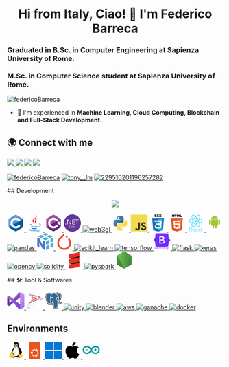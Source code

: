 # <h1 align="center">Hi from Italy, Ciao! 👋 I'm Federico Barreca</h1>
<h3 align="left">
  Graduated in B.Sc. in Computer Engineering at Sapienza University of Rome.
</br>
</br>
  M.Sc. in Computer Science student at Sapienza University of Rome.
</br>
</h3>

<p align="left">
  <img
    src="https://komarev.com/ghpvc/?username=federicoBarreca"
    alt="federicoBarreca"
  />
</p>

- 🔭 I'm experienced in **Machine Learning, Cloud Computing, Blockchain and Full-Stack Development.** 

## 🌍 Connect with me
<p align="left">
  <a href="https://www.linkedin.com/in/federico-barreca-b82718145/" target="blank">
    <img src="https://skillicons.dev/icons?i=linkedin" width="40"/>
  </a>
  <a href="https://instagram.com/fe_barret" target="blank">
    <img src="https://skillicons.dev/icons?i=instagram" width="40"/>
  </a>
  <a href="https://discord.gg/642845932282445837" target="blank">
    <img src="https://skillicons.dev/icons?i=discord" width="40"/>
  </a>
  <a href="mailto:federico.barreca97@gmail.com" target="blank">
    <img src="https://skillicons.dev/icons?i=gmail" width="40"/>
  </a>
</p>
<p align="left">
<a href="https://www.linkedin.com/in/federico-barreca-b82718145/" target="blank"><img align="center" src="https://raw.githubusercontent.com/rahuldkjain/github-profile-readme-generator/master/src/images/icons/Social/linked-in-alt.svg" alt="federicoBarreca" height="30" width="40"/></a>
<a href="https://instagram.com/fe_barret" target="blank"><img align="center" src="https://raw.githubusercontent.com/rahuldkjain/github-profile-readme-generator/master/src/images/icons/Social/instagram.svg" alt="tony__lm" height="30" width="40" /></a>
<a href="https://discord.gg/642845932282445837" target="blank"><img align="center" src="https://raw.githubusercontent.com/rahuldkjain/github-profile-readme-generator/master/src/images/icons/Social/discord.svg" alt="229516201196257282" height="30" width="40" /></a>
</p>
## Development
<p align="center">
  <a href="https://skillicons.dev">
    <img src="https://skillicons.dev/icons?i=c,cpp,cs,java,py,ts,js,v,html,css,react,nextjs,tailwind,jquery,nodejs,npm,selenium,docker,cmake,git,github,gitlab,figma,vscode,bash,linux,latex,androidstudio,matlab,opencv,sklearn,tensorflow,pytorch,solidity,mongodb,mysql,spark" />
  </a>
</p>
<p align="left">
  <a href="https://www.cprogramming.com/" target="_blank" rel="noreferrer">
    <img
      src="https://raw.githubusercontent.com/devicons/devicon/master/icons/c/c-original.svg"
      alt="c"
      width="40"
      height="40"
    />
  </a>
  <a href="https://www.java.com" target="_blank" rel="noreferrer">
    <img
      src="https://raw.githubusercontent.com/devicons/devicon/master/icons/java/java-original.svg"
      alt="java"
      width="40"
      height="40"
    />
  </a>
   <a href="https://learn.microsoft.com/en-us/dotnet/csharp/" target="_blank" rel="noreferrer">
    <img
      src="https://raw.githubusercontent.com/devicons/devicon/master/icons/csharp/csharp-original.svg"
      alt="csharp"
      width="40"
      height="40"
    />
  </a>
  <a href="https://dotnet.microsoft.com/" target="_blank" rel="noreferrer">
    <img
      src="https://raw.githubusercontent.com/devicons/devicon/master/icons/dotnetcore/dotnetcore-original.svg"
      alt="dotnetcore"
      width="40"
      height="40"
    />
  </a>
  <a href="https://get.webgl.org" target="_blank" rel="noreferrer">
    <img
      src="https://upload.wikimedia.org/wikipedia/commons/2/25/WebGL_Logo.svg"
      alt="web3gl"
      width="40"
      height="40"
    />
  </a>
  <a href="https://www.python.org" target="_blank" rel="noreferrer">
    <img
      src="https://raw.githubusercontent.com/devicons/devicon/master/icons/python/python-original.svg"
      alt="python"
      width="40"
      height="40"
    />
  </a>
  <a
  href="https://developer.mozilla.org/en-US/docs/Web/JavaScript"
  target="_blank"
  rel="noreferrer"
>
  <img
    src="https://raw.githubusercontent.com/devicons/devicon/master/icons/javascript/javascript-original.svg"
    alt="javascript"
    width="40"
    height="40"
  />
</a>
    <a href="https://www.w3schools.com/css/" target="_blank" rel="noreferrer">
    <img
      src="https://raw.githubusercontent.com/devicons/devicon/master/icons/css3/css3-original-wordmark.svg"
      alt="css3"
      width="40"
      height="40"
    />
  </a>
  <a href="https://www.w3.org/html/" target="_blank" rel="noreferrer">
    <img
      src="https://raw.githubusercontent.com/devicons/devicon/master/icons/html5/html5-original-wordmark.svg"
      alt="html5"
      width="40"
      height="40"
    />
  </a>
  <a href="https://reactjs.org/" target="_blank" rel="noreferrer">
    <img
      src="https://raw.githubusercontent.com/devicons/devicon/master/icons/react/react-original-wordmark.svg"
      alt="react"
      width="40"
      height="40"
    />
  </a>
    <a href="https://developer.android.com" target="_blank" rel="noreferrer">
    <img
      src="https://raw.githubusercontent.com/devicons/devicon/master/icons/android/android-original-wordmark.svg"
      alt="android"
      width="40"
      height="40"
    />
  </a>
    <a href="https://pandas.pydata.org/" target="_blank" rel="noreferrer">
    <img
      src="https://pandas.pydata.org/static/img/pandas_mark_white.svg"
      alt="pandas"
      width="40"
      height="40"
    />
  </a>
  <a href="https://numpy.org/" target="_blank" rel="noreferrer">
    <img
      src="https://github.com/devicons/devicon/blob/master/icons/numpy/numpy-original.svg"
      alt="numpy"
      width="40"
      height="40"
    />
  </a>
  <a href="https://pytorch.org/" target="_blank" rel="noreferrer">
    <img
      src="https://raw.githubusercontent.com/devicons/devicon/master/icons/pytorch/pytorch-original.svg"
      alt="pytorch"
      width="40"
      height="40"
    />
  </a>
  <a href="https://scikit-learn.org/" target="_blank" rel="noreferrer">
    <img
      src="https://upload.wikimedia.org/wikipedia/commons/0/05/Scikit_learn_logo_small.svg"
      alt="scikit_learn"
      width="40"
      height="40"
    />
  </a>
  <a href="https://www.tensorflow.org" target="_blank" rel="noreferrer">
    <img
      src="https://www.vectorlogo.zone/logos/tensorflow/tensorflow-icon.svg"
      alt="tensorflow"
      width="40"
      height="40"
    />
  </a>
  <a href="https://getbootstrap.com" target="_blank" rel="noreferrer">
    <img src="https://raw.githubusercontent.com/devicons/devicon/master/icons/bootstrap/bootstrap-plain-wordmark.svg" alt="bootstrap" width="40" height="40"/>
  </a>
  
  <!-- Aggiunta di Flask -->
  <a href="https://flask.palletsprojects.com/" target="_blank" rel="noreferrer">
    <img src="https://github.com/pallets/flask/blob/main/docs/_static/shortcut-icon.png" alt="flask" width="40" height="40"/>
  </a>

  <!-- Aggiunta di Keras -->
  <a href="https://keras.io/" target="_blank" rel="noreferrer">
    <img src="https://upload.wikimedia.org/wikipedia/commons/a/ae/Keras_logo.svg" alt="keras" width="40" height="40"/>
  </a>
<a href="https://opencv.org/" target="_blank" rel="noreferrer">
    <img src="https://upload.wikimedia.org/wikipedia/commons/3/32/OpenCV_Logo_with_text_svg_version.svg" alt="opencv" width="40" height="40"/>
  </a>
<a href="https://soliditylang.org/" target="_blank" rel="noreferrer">
    <img src="https://upload.wikimedia.org/wikipedia/commons/9/98/Solidity_logo.svg" alt="solidity" width="40" height="40"/>
</a>
<a href="https://www.scala-lang.org/" target="_blank" rel="noreferrer">
    <img src="https://github.com/devicons/devicon/blob/master/icons/scala/scala-original.svg" alt="scala" width="40" height="40"/>
</a>
<a href="https://spark.apache.org/" target="_blank" rel="noreferrer">
    <img src="https://upload.wikimedia.org/wikipedia/commons/f/f3/Apache_Spark_logo.svg" alt="pyspark" width="40" height="40"/>
</a>
<a href="https://nodejs.org/en" target="_blank" rel="noreferrer">
    <img src="https://github.com/devicons/devicon/blob/master/icons/nodejs/nodejs-original.svg" alt="nodejs" width="40" height="40"/>
</a>
  
</p>
## 🛠️ Tool & Softwares
<p align="left">
  <a href="https://visualstudio.microsoft.com/" target="_blank" rel="noreferrer">
    <img
      src="https://raw.githubusercontent.com/devicons/devicon/master/icons/visualstudio//visualstudio-original.svg"
      alt="visualstudio"
      width="40"
      height="40"
    />
  </a>
  <a href="https://www.microsoft.com/en/sql-server/sql-server-downloads" target="_blank" rel="noreferrer">
    <img
      src="https://github.com/devicons/devicon/blob/master/icons/microsoftsqlserver/microsoftsqlserver-original.svg"
      alt="sqlserver"
      width="40"
      height="40"
    />
  </a>
  <a href="https://www.postgresql.org/" target="_blank" rel="noreferrer">
    <img
      src="https://raw.githubusercontent.com/devicons/devicon/master/icons/postgresql/postgresql-original.svg"
      alt="postgresql"
      width="40"
      height="40"
    />
  </a>
  <a href="https://unity.com/" target="_blank" rel="noreferrer">
    <img
      src="https://preview.redd.it/tu3gt6ysfxq71.png?auto=webp&s=10ab55d9dc09e7ed6ea59bd5916800a5272d5969"
      alt="unity"
      width="40"
      height="40"
    />
  </a>
  <a href="https://www.blender.org/" target="_blank" rel="noreferrer">
    <img
      src="https://upload.wikimedia.org/wikipedia/commons/thumb/0/0c/Blender_logo_no_text.svg/939px-Blender_logo_no_text.svg.png"
      alt="blender"
      width="40"
      height="40"
    />
  </a>

  <!-- Aggiunta di AWS -->
  <a href="https://aws.amazon.com/" target="_blank" rel="noreferrer">
    <img src="https://upload.wikimedia.org/wikipedia/commons/9/93/Amazon_Web_Services_Logo.svg" alt="aws" width="40" height="40"/>
  </a>
  <a href="https://www.trufflesuite.com/ganache" target="_blank" rel="noreferrer">
    <img src="https://trufflesuite.com/assets/logo.png" alt="ganache" width="40" height="40"/>
  </a>
  <a href="https://www.docker.com/" target="_blank" rel="noreferrer">
    <img src="https://cdn-icons-png.flaticon.com/512/919/919853.png" alt="docker" width="40" height="40"/>
  </a>

## Environments
<p align="left">
  <a href="https://www.linux.org/" target="_blank" rel="noreferrer">
    <img src="https://github.com/devicons/devicon/blob/master/icons/linux/linux-original.svg" alt="linux" width="40" height="40"/>
  </a>
  <a href="https://ubuntu.com/" target="_blank" rel="noreferrer">
    <img src="https://github.com/devicons/devicon/blob/master/icons/ubuntu/ubuntu-original.svg" alt="ubuntu" width="40" height="40"/>
  </a>
  <a href="https://www.microsoft.com/en-us/windows" target="_blank" rel="noreferrer">
    <img src="https://github.com/devicons/devicon/blob/master/icons/windows11/windows11-original.svg" alt="windows" width="40" height="40"/>
  </a>
  <a href="https://www.apple.com/mac/" target="_blank" rel="noreferrer">
    <img src="https://github.com/devicons/devicon/blob/master/icons/apple/apple-original.svg" alt="macOs" width="40" height="40"/>
  </a>
  <a href="https://www.arduino.cc/" target="_blank" rel="noreferrer">
    <img src="https://github.com/devicons/devicon/blob/master/icons/arduino/arduino-original.svg" alt="arduino" width="40" height="40"/>
  </a>
</p>
    
